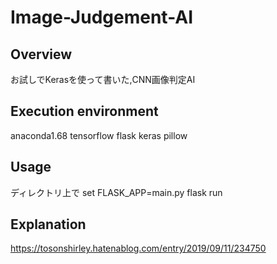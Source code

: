 # Image-Judgement-AI

## Overview
お試しでKerasを使って書いた,CNN画像判定AI

## Execution environment
anaconda1.68
tensorflow
flask
keras
pillow

## Usage
ディレクトリ上で
set FLASK_APP=main.py
flask run

## Explanation
https://tosonshirley.hatenablog.com/entry/2019/09/11/234750
